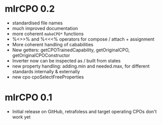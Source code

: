 
# mlrCPO 0.2
* standardised file names
* much improved documentation
* more coherent `makeCPO*` functions
* %<>>% and %<<<% operators for compose / attach + assignment
* More coherent handling of cababilities
* New getters: getCPOTrainedCapability, getOriginalCPO, getOriginalCPOConstructor
* Inverter now can be inspected as / built from states
* new property handling: adding.min and needed.max, for different standards internally & externally
* new cpo cpoSelectFreeProperties

# mlrCPO 0.1
* Initial release on GitHub, retrafoless and target operating CPOs don't work yet
